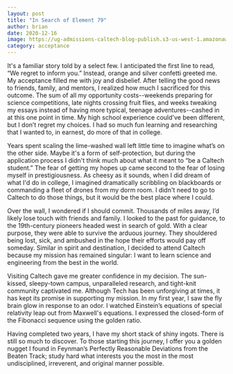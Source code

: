 ```yaml
---
layout: post
title: "In Search of Element 79"
author: brian 
date: 2020-12-16
image: https://ug-admissions-caltech-blog-publish.s3-us-west-1.amazonaws.com/images/2020/12/Gold-Rush-in-California-Currier-and-Ives.jpg
category: acceptance
---
```


It's a familiar story told by a select few. I anticipated the first line to read, “We regret to inform you.” Instead, orange and silver confetti greeted me. My acceptance filled me with joy and disbelief. After telling the good news to friends, family, and mentors, I realized how much I sacrificed for this outcome. The sum of all my opportunity costs--weekends preparing for science competitions, late nights crossing fruit flies, and weeks tweaking my essays instead of having more typical, teenage adventures--cashed in at this one point in time. My high school experience could've been different, but I don’t regret my choices. I had so much fun learning and researching that I wanted to, in earnest, do more of that in college. 

Years spent scaling the lime-washed wall left little time to imagine what’s on the other side. Maybe it's a form of self-protection, but during the application process I didn't think much about what it meant to “be a Caltech student.” The fear of getting my hopes up came second to the fear of losing myself in prestigiousness. As cheesy as it sounds, when I did dream of what I'd do in college, I imagined dramatically scribbling on blackboards or commanding a fleet of drones from my dorm room. I didn't need to go to Caltech to do those things, but it would be the best place where I could. 

Over the wall, I wondered if I should commit. Thousands of miles away, I’d likely lose touch with friends and family. I looked to the past for guidance, to the 19th-century pioneers headed west in search of gold. With a clear purpose, they were able to survive the arduous journey. They shouldered being lost, sick, and ambushed in the hope their efforts would pay off someday. Similar in spirit and destination, I decided to attend Caltech because my mission has remained singular: I want to learn science and engineering from the best in the world. 

Visiting Caltech gave me greater confidence in my decision. The sun-kissed, sleepy-town campus, unparalleled research, and tight-knit community captivated me. Although Tech has been unforgiving at times, it has kept its promise in supporting my mission. In my first year, I saw the fly brain glow in response to an odor. I watched Einstein’s equations of special relativity leap out from Maxwell's equations. I expressed the closed-form of the Fibonacci sequence using the golden ratio.

Having completed two years, I have my short stack of shiny ingots. There is still so much to discover. To those starting this journey, I offer you a golden nugget I found in Feynman’s Perfectly Reasonable Deviations from the Beaten Track; study hard what interests you the most in the most undisciplined, irreverent, and original manner possible.
